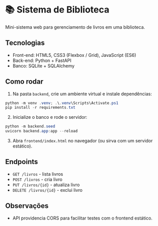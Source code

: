 # 📚 Sistema de Biblioteca

Mini-sistema web para gerenciamento de livros em uma biblioteca.

## Tecnologias
- Front-end: HTML5, CSS3 (Flexbox / Grid), JavaScript (ES6)
- Back-end: Python + FastAPI
- Banco: SQLite + SQLAlchemy

## Como rodar

1. Na pasta `backend`, crie um ambiente virtual e instale dependências:

```powershell
python -m venv .venv; .\.venv\Scripts\Activate.ps1
pip install -r requirements.txt
```

2. Inicialize o banco e rode o servidor:

```powershell
python -m backend.seed
uvicorn backend.app:app --reload
```

3. Abra `frontend/index.html` no navegador (ou sirva com um servidor estático).

## Endpoints
- `GET /livros` - lista livros
- `POST /livros` - cria livro
- `PUT /livros/{id}` - atualiza livro
- `DELETE /livros/{id}` - exclui livro

## Observações
- API providencia CORS para facilitar testes com o frontend estático.
